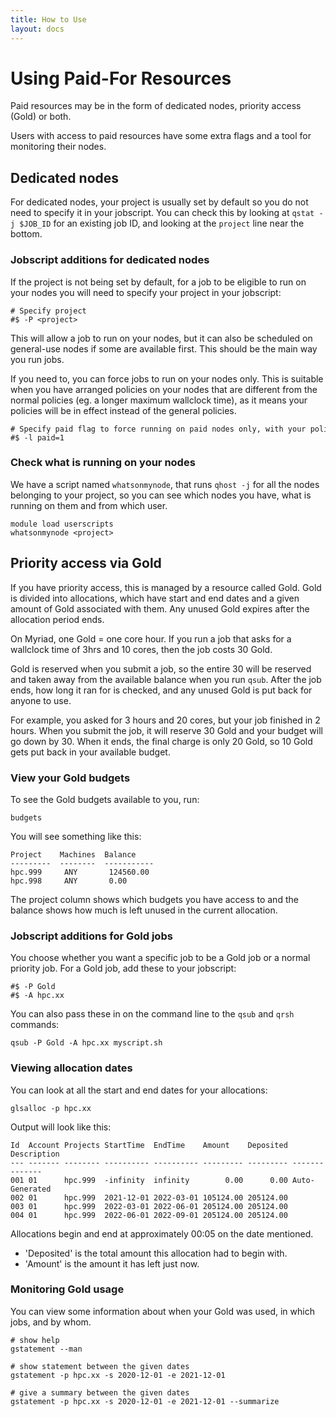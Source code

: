 ```yaml
---
title: How to Use
layout: docs
---
```


# Using Paid-For Resources

Paid resources may be in the form of dedicated nodes, priority access (Gold)
or both.

Users with access to paid resources have some extra flags and a tool for
monitoring their nodes.

## Dedicated nodes

For dedicated nodes, your project is usually set by default so you do not
need to specify it in your jobscript. You can check this by looking at
`qstat -j $JOB_ID` for an existing job ID, and looking at the `project`
line near the bottom.

### Jobscript additions for dedicated nodes

If the project is not being set by default, for a job to be eligible to run on 
your nodes you will need to specify your project in your jobscript:

```
# Specify project
#$ -P <project>
```

This will allow a job to run on your nodes, but it can also be scheduled
on general-use nodes if some are available first. This should be the
main way you run jobs.

If you need to, you can force jobs to run on your nodes only. This is
suitable when you have arranged policies on your nodes that are
different from the normal policies (eg. a longer maximum wallclock time), 
as it means your policies will be in effect instead of the general policies.

```
# Specify paid flag to force running on paid nodes only, with your policies
#$ -l paid=1
```

### Check what is running on your nodes

We have a script named `whatsonmynode`, that runs `qhost -j` for all the
nodes belonging to your project, so you can see which nodes you have,
what is running on them and from which user.

```
module load userscripts
whatsonmynode <project>
```

## Priority access via Gold

If you have priority access, this is managed by a resource called Gold.
Gold is divided into allocations, which have start and end dates and a
given amount of Gold associated with them. Any unused Gold expires after
the allocation period ends.

On Myriad, one Gold = one core hour. If you run a job that asks for a
wallclock time of 3hrs and 10 cores, then the job costs 30 Gold.

Gold is reserved when you submit a job, so the entire 30 will be reserved 
and taken away from the available balance when you run `qsub`. After the 
job ends, how long it ran for is checked, and any unused Gold is put back
for anyone to use. 

For example, you asked for 3 hours and 20 cores, but your job finished 
in 2 hours. When you submit the job, it will reserve 30 Gold and your
budget will go down by 30. When it ends, the final charge is only 20 Gold,
so 10 Gold gets put back in your available budget.

### View your Gold budgets

To see the Gold budgets available to you, run:
```
budgets
```

You will see something like this:
```
Project    Machines  Balance
---------  --------  -----------
hpc.999     ANY       124560.00
hpc.998     ANY       0.00
```

The project column shows which budgets you have access to and the balance
shows how much is left unused in the current allocation.

### Jobscript additions for Gold jobs

You choose whether you want a specific job to be a Gold job or a normal
priority job. For a Gold job, add these to your jobscript:
```
#$ -P Gold
#$ -A hpc.xx
```

You can also pass these in on the command line to the `qsub` and `qrsh` commands: 
```
qsub -P Gold -A hpc.xx myscript.sh
```

### Viewing allocation dates

You can look at all the start and end dates for your allocations:
```
glsalloc -p hpc.xx
```

Output will look like this:
```
Id  Account Projects StartTime  EndTime    Amount    Deposited Description    
--- ------- -------- ---------- ---------- --------- --------- -------------- 
001 01      hpc.999  -infinity  infinity        0.00      0.00 Auto-Generated 
002 01      hpc.999  2021-12-01 2022-03-01 105124.00 205124.00                
003 01      hpc.999  2022-03-01 2022-06-01 205124.00 205124.00                
004 01      hpc.999  2022-06-01 2022-09-01 205124.00 205124.00 
```
Allocations begin and end at approximately 00:05 on the date mentioned.

 - 'Deposited' is the total amount this allocation had to begin with.
 - 'Amount' is the amount it has left just now.

### Monitoring Gold usage

You can view some information about when your Gold was used, in which jobs,
 and by whom.

```
# show help
gstatement --man

# show statement between the given dates
gstatement -p hpc.xx -s 2020-12-01 -e 2021-12-01

# give a summary between the given dates
gstatement -p hpc.xx -s 2020-12-01 -e 2021-12-01 --summarize
```

